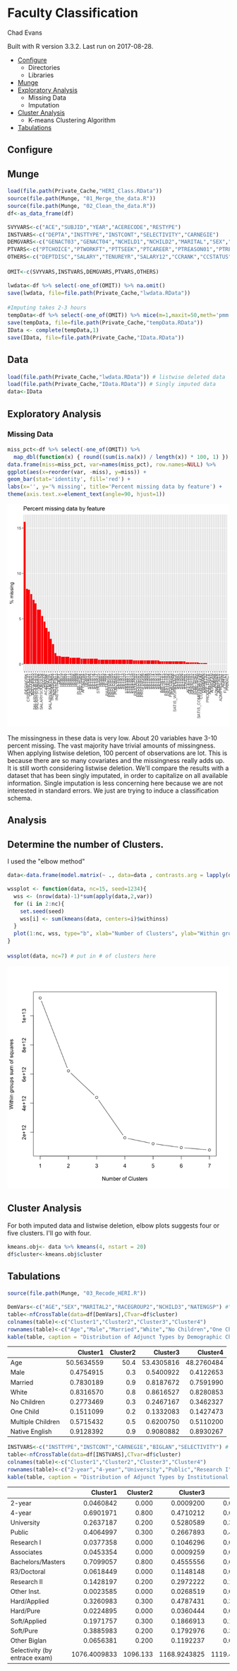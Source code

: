 Faculty Classification
================
Chad Evans

Built with R version 3.3.2. Last run on 2017-08-28.

-   [Configure](#configure)
    -   Directories
    -   Libraries
-   [Munge](#munge)
-   [Exploratory Analysis](#exploratory-analysis)
    -   Missing Data
    -   Imputation
-   [Cluster Analysis](#cluster-analysis)
    -   K-means Clustering Algorithm
-   [Tabulations](#tabulations)

Configure
---------

Munge
-----

``` r
load(file.path(Private_Cache,"HERI_Class.RData"))
source(file.path(Munge, "01_Merge_the_data.R"))
source(file.path(Munge, "02_Clean_the_data.R"))
df<-as_data_frame(df)
```

``` r
SVYVARS<-c("ACE","SUBJID","YEAR","ACERECODE","RESTYPE")
INSTVARS<-c("DEPTA","INSTTYPE","INSTCONT","SELECTIVITY","CARNEGIE")
DEMGVARS<-c("GENACT03","GENACT04","NCHILD1","NCHILD2","MARITAL","SEX","NATENGSP","RACEGROUP","MAJORA","AGE")
PTVARS<-c("PTCHOICE","PTWORKFT","PTTSEEK","PTCAREER","PTREASON01","PTREASON02","PTREASON03","PTREASON04","PTREASON05","PTREASON06","PTREASON07","PTRESOURCES01","PTRESOURCES02","PTRESOURCES03","PTRESOURCES04","PTRESOURCES05","PTOPN01","PTOPN02","PTOPN03","PTOPN04","PTOPN05","PTOPN06","PTOPN07","PTOPN08","PTOPN09","PTOPN10","PTTEACH","PTSALARY","PTPAY")
OTHERS<-c("DEPTDISC","SALARY","TENUREYR","SALARY12","CCRANK","CCSTATUS","SALARYBASE","BIRTHYR","STATE","OBEREG")

OMIT<-c(SVYVARS,INSTVARS,DEMGVARS,PTVARS,OTHERS)
```

``` r
lwdata<-df %>% select(-one_of(OMIT)) %>% na.omit()
save(lwdata, file=file.path(Private_Cache,"lwdata.RData"))

#Imputing takes 2-3 hours
tempData<-df %>% select(-one_of(OMIT)) %>% mice(m=1,maxit=50,meth='pmm',seed=500)
save(tempData, file=file.path(Private_Cache,"tempData.RData"))
IData <- complete(tempData,1)
save(IData, file=file.path(Private_Cache,"IData.RData"))
```

Data
----

``` r
load(file.path(Private_Cache,"lwdata.RData")) # listwise deleted data
load(file.path(Private_Cache,"IData.RData")) # Singly imputed data
data<-IData
```

Exploratory Analysis
--------------------

### Missing Data

``` r
miss_pct<-df %>% select(-one_of(OMIT)) %>%
  map_dbl(function(x) { round((sum(is.na(x)) / length(x)) * 100, 1) })
data.frame(miss=miss_pct, var=names(miss_pct), row.names=NULL) %>%
ggplot(aes(x=reorder(var, -miss), y=miss)) +
geom_bar(stat='identity', fill='red') +
labs(x='', y='% missing', title='Percent missing data by feature') +
theme(axis.text.x=element_text(angle=90, hjust=1))
```

![](graphs/unnamed-chunk-2-1.png)

The missingness in these data is very low. About 20 variables have 3-10 percent missing. The vast majority have trivial amounts of missingness. When applying listwise deletion, 100 percent of observations are lot. This is because there are so many covariates and the missingness really adds up. It is still worth considering listwise deletion. We'll compare the results with a dataset that has been singly imputated, in order to capitalize on all available information. Single imputation is less concerning here because we are not interested in standard errors. We just are trying to induce a classification schema.

Analysis
--------

Determine the number of Clusters.
---------------------------------

I used the "elbow method"

``` r
data<-data.frame(model.matrix(~ ., data=data , contrasts.arg = lapply(data[,sapply(data, is.factor)], contrasts, contrasts=FALSE)))
```

``` r
wssplot <- function(data, nc=15, seed=1234){
  wss <- (nrow(data)-1)*sum(apply(data,2,var))
  for (i in 2:nc){
    set.seed(seed)
    wss[i] <- sum(kmeans(data, centers=i)$withinss)
  }
  plot(1:nc, wss, type="b", xlab="Number of Clusters", ylab="Within groups sum of squares")
}

wssplot(data, nc=7) # put in # of clusters here
```

![](graphs/Determining_Number_Clusters-1.png)

Cluster Analysis
----------------

For both imputed data and listwise deletion, elbow plots suggests four or five clusters. I'll go with four.

``` r
kmeans.obj<- data %>% kmeans(4, nstart = 20)
df$cluster<-kmeans.obj$cluster
```

Tabulations
-----------

``` r
source(file.path(Munge, "03_Recode_HERI.R"))
```

``` r
DemVars<-c("AGE","SEX","MARITAL2","RACEGROUP2","NCHILD3","NATENGSP") #"MAJORA" GENACT03","GENACT04
table<-nfCrossTable(data=df[DemVars],CTvar=df$cluster)
colnames(table)<-c("Cluster1","Cluster2","Cluster3","Cluster4")
rownames(table)<-c("Age","Male","Married","White","No Children","One Child","Multiple Children","Native English")
kable(table, caption = "Distribution of Adjunct Types by Demographic Characteristics")
```

|                   |    Cluster1|  Cluster2|    Cluster3|    Cluster4|
|-------------------|-----------:|---------:|-----------:|-----------:|
| Age               |  50.5634559|      50.4|  53.4305816|  48.2760484|
| Male              |   0.4754915|       0.3|   0.5400922|   0.4122653|
| Married           |   0.7830189|       0.9|   0.8187672|   0.7591990|
| White             |   0.8316570|       0.8|   0.8616527|   0.8280853|
| No Children       |   0.2773469|       0.3|   0.2467167|   0.3462327|
| One Child         |   0.1511099|       0.2|   0.1332083|   0.1427473|
| Multiple Children |   0.5715432|       0.5|   0.6200750|   0.5110200|
| Native English    |   0.9128392|       0.9|   0.9080882|   0.8930267|

``` r
INSTVARS<-c("INSTTYPE","INSTCONT","CARNEGIE","BIGLAN","SELECTIVITY") # DEPTA was aggregated by HERI
table<-nfCrossTable(data=df[INSTVARS],CTvar=df$cluster)
colnames(table)<-c("Cluster1","Cluster2","Cluster3","Cluster4")
rownames(table)<-c("2-year","4-year","University","Public","Research I","Associates","Bachelors/Masters","R3/Doctoral","Research II","Other Inst.","Hard/Applied","Hard/Pure","Soft/Applied","Soft/Pure","Other Biglan","Selectivity (by entrace exam)")
kable(table, caption = "Distribution of Adjunct Types by Institutional Characteristics")
```

|                               |      Cluster1|  Cluster2|      Cluster3|      Cluster4|
|-------------------------------|-------------:|---------:|-------------:|-------------:|
| 2-year                        |     0.0460842|     0.000|     0.0009200|     0.0034948|
| 4-year                        |     0.6901971|     0.800|     0.4710212|     0.6907139|
| University                    |     0.2637187|     0.200|     0.5280589|     0.3057913|
| Public                        |     0.4064997|     0.300|     0.2667893|     0.4206191|
| Research I                    |     0.0377358|     0.000|     0.1046296|     0.0345432|
| Associates                    |     0.0453354|     0.000|     0.0009259|     0.0037547|
| Bachelors/Masters             |     0.7099057|     0.800|     0.4555556|     0.6971214|
| R3/Doctoral                   |     0.0618449|     0.000|     0.1148148|     0.0750939|
| Research II                   |     0.1428197|     0.200|     0.2972222|     0.1824781|
| Other Inst.                   |     0.0023585|     0.000|     0.0268519|     0.0070088|
| Hard/Applied                  |     0.3260983|     0.300|     0.4787431|     0.3134103|
| Hard/Pure                     |     0.0224895|     0.000|     0.0360444|     0.0436966|
| Soft/Applied                  |     0.1971757|     0.300|     0.1866913|     0.1785535|
| Soft/Pure                     |     0.3885983|     0.200|     0.1792976|     0.3812155|
| Other Biglan                  |     0.0656381|     0.200|     0.1192237|     0.0831241|
| Selectivity (by entrace exam) |  1076.4009833|  1096.133|  1168.9243825|  1119.4072919|

